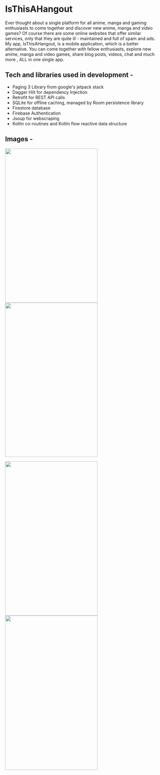 # IsThisAHangout
Ever thought about a single platform for all anime, manga and gaming enthusiasts to come together and discover new anime, manga and video games? Of course there are some online websites that offer similar services, only that they are quite ill - maintained and full of spam and ads. 
My app, IsThisAHangout, is a mobile application, which is a better alternative. You can come together with fellow enthusiasts, explore new anime, manga and video games, share blog posts, videos, chat and much more , ALL in one single app.

## Tech and libraries used in development - 
- Paging 3 Library from google's jetpack stack
- Dagger Hilt for dependency Injection
- Retrofit for REST API calls
- SQLite for offline caching, managed by Room persistence library
- Firestore database
- Firebase Authentication
- Jsoup for webscraping
- Kotlin co-routines and Kotlin flow reactive data structure 

## Images - 

<img src="https://github.com/tester180tester/IsThisAHangout/blob/main/images/img1.jpg" width="300" height="500" />     <img src="https://github.com/tester180tester/IsThisAHangout/blob/main/images/img2.jpg" width="300" height="500" />

<img src="https://github.com/tester180tester/IsThisAHangout/blob/main/images/img3.jpg" width="300" height="500" />     <img src="https://github.com/tester180tester/IsThisAHangout/blob/main/images/img4.jpg" width="300" height="500" />
